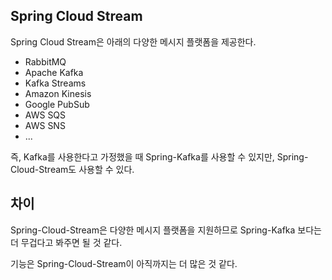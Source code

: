 ## Spring Cloud Stream

Spring Cloud Stream은 아래의 다양한 메시지 플랫폼을 제공한다.
- RabbitMQ
- Apache Kafka
- Kafka Streams
- Amazon Kinesis
- Google PubSub
- AWS SQS
- AWS SNS
- ...

즉, Kafka를 사용한다고 가정했을 때 Spring-Kafka를 사용할 수 있지만, Spring-Cloud-Stream도 사용할 수 있다.

## 차이

Spring-Cloud-Stream은 다양한 메시지 플랫폼을 지원하므로 Spring-Kafka 보다는 더 무겁다고 봐주면 될 것 같다.

기능은 Spring-Cloud-Stream이 아직까지는 더 많은 것 같다.